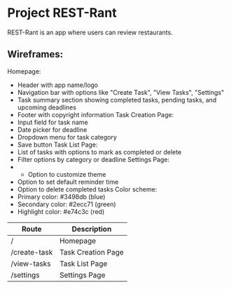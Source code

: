 # Project REST-Rant

REST-Rant is an app where users can review restaurants.


## Wireframes:
  Homepage:
- Header with app name/logo
- Navigation bar with options like "Create Task", "View Tasks", "Settings"
- Task summary section showing completed tasks, pending tasks, and upcoming deadlines
- Footer with copyright information
Task Creation Page:
- Input field for task name
- Date picker for deadline
- Dropdown menu for task category
- Save button
Task List Page:
- List of tasks with options to mark as completed or delete
- Filter options by category or deadline
Settings Page:
- - Option to customize theme
- Option to set default reminder time
- Option to delete completed tasks
Color scheme:
- Primary color: #3498db (blue)
- Secondary color: #2ecc71 (green)
- Highlight color: #e74c3c (red)



| Route         | Description             |
|---------------|-------------------------|
| /             | Homepage                |
| /create-task  | Task Creation Page      |
| /view-tasks   | Task List Page          |
| /settings     | Settings Page           |

